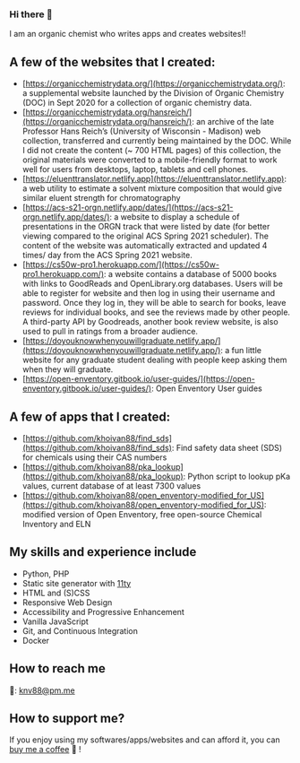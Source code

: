 ### Hi there 👋

<!--
**khoivan88/khoivan88** is a ✨ _special_ ✨ repository because its `README.md` (this file) appears on your GitHub profile.

Here are some ideas to get you started:

- 🔭 I’m currently working on ...
- 🌱 I’m currently learning ...
- 👯 I’m looking to collaborate on ...
- 🤔 I’m looking for help with ...
- 💬 Ask me about ...
- 📫 How to reach me: ...
- 😄 Pronouns: ...
- ⚡ Fun fact: ...
-->

I am an organic chemist who writes apps and creates websites!!

## A few of the websites that I created:

- [https://organicchemistrydata.org/](https://organicchemistrydata.org/): a supplemental website launched by the Division of Organic Chemistry (DOC) in Sept 2020 for a collection of organic chemistry data.
- [https://organicchemistrydata.org/hansreich/](https://organicchemistrydata.org/hansreich/): an archive of the late Professor Hans Reich’s (University of Wisconsin - Madison) web collection, transferred and currently being maintained by the DOC. While I did not create the content (~ 700 HTML pages) of this collection, the original materials were converted to a mobile-friendly format to work well for users from desktops, laptop, tablets and cell phones.
- [https://eluenttranslator.netlify.app](https://eluenttranslator.netlify.app): a web utility to estimate a solvent mixture composition that would give similar eluent strength for chromatography
- [https://acs-s21-orgn.netlify.app/dates/](https://acs-s21-orgn.netlify.app/dates/): a website to display a schedule of presentations in the ORGN track that were listed by date (for better viewing compared to the original ACS Spring 2021 scheduler). The content of the website was automatically extracted and updated 4 times/ day from the ACS Spring 2021 website.
- [https://cs50w-pro1.herokuapp.com/](https://cs50w-pro1.herokuapp.com/): a website contains a database of 5000 books with links to GoodReads and OpenLibrary.org databases. Users will be able to register for website and then log in using their username and password. Once they log in, they will be able to search for books, leave reviews for individual books, and see the reviews made by other people. A third-party API by Goodreads, another book review website, is also used to pull in ratings from a broader audience.
- [https://doyouknowwhenyouwillgraduate.netlify.app/](https://doyouknowwhenyouwillgraduate.netlify.app/): a fun little website for any graduate student dealing with people keep asking them when they will graduate.
- [https://open-enventory.gitbook.io/user-guides/](https://open-enventory.gitbook.io/user-guides/): Open Enventory User guides

## A few of apps that I created:

- [https://github.com/khoivan88/find_sds](https://github.com/khoivan88/find_sds): Find safety data sheet (SDS) for chemicals using their CAS numbers
- [https://github.com/khoivan88/pka_lookup](https://github.com/khoivan88/pka_lookup): Python script to lookup pKa values, current database of at least 7300 values
- [https://github.com/khoivan88/open_enventory-modified_for_US](https://github.com/khoivan88/open_enventory-modified_for_US): modified version of Open Enventory, free open-source Chemical Inventory and ELN

## My skills and experience include

- Python, PHP
- Static site generator with [11ty](https://www.11ty.dev/)
- HTML and (S)CSS
- Responsive Web Design
- Accessibility and Progressive Enhancement
- Vanilla JavaScript
- Git, and Continuous Integration
- Docker

## How to reach me

📧: knv88@pm.me

## How to support me?

If you enjoy using my softwares/apps/websites and can afford it, you can [buy me a coffee](https://www.buymeacoffee.com/KhoiVan) 🙏 !

